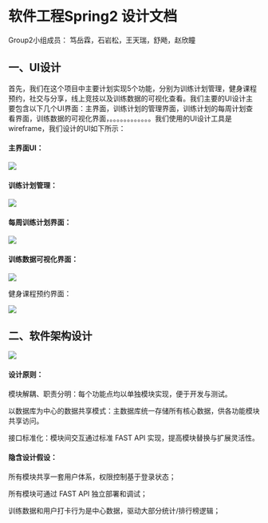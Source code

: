# 软件工程Spring2 设计文档

Group2小组成员： 笃岳霖，石岩松，王天瑞，舒飏，赵欣瞳



## 一、UI设计

​	首先，我们在这个项目中主要计划实现5个功能，分别为训练计划管理，健身课程预约，社交与分享，线上竞技以及训练数据的可视化查看。我们主要的UI设计主要包含以下几个UI界面：主界面，训练计划的管理界面，训练计划的每周计划查看界面，训练数据的可视化界面，。。。。。。。。。。。。我们使用的UI设计工具是wireframe，我们设计的UI如下所示：

#### 主界面UI：

![](C:\Users\bdxly\Desktop\软件工程Spring2设计\主界面.png)

#### 训练计划管理：

![](C:\Users\bdxly\Desktop\软件工程Spring2设计\训练计划.png)

#### 每周训练计划界面：

![](C:\Users\bdxly\Desktop\软件工程Spring2设计\每周运动计划.png)

#### 训练数据可视化界面：

![](C:\Users\bdxly\Desktop\软件工程Spring2设计\仪表盘.png)

健身课程预约界面：

![](C:\Users\bdxly\Desktop\软件工程Spring2设计\健身课程预约.jpg)















## 二、软件架构设计



![](C:\Users\bdxly\Desktop\软件工程Spring2设计\52f28eddd4ca7eff4dbde93a5ecd7c9d.jpg)

#### 设计原则：

模块解耦、职责分明：每个功能点均以单独模块实现，便于开发与测试。

以数据库为中心的数据共享模式：主数据库统一存储所有核心数据，供各功能模块共享访问。

接口标准化：模块间交互通过标准 FAST API 实现，提高模块替换与扩展灵活性。



#### 隐含设计假设：

所有模块共享一套用户体系，权限控制基于登录状态；

所有模块可通过 FAST API 独立部署和调试；

训练数据和用户打卡行为是中心数据，驱动大部分统计/排行榜逻辑；





















